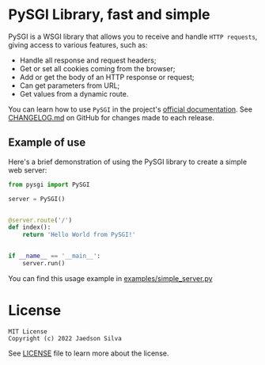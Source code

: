 # PySGI Library, fast and simple

PySGI is a WSGI library that allows you to receive and handle `HTTP requests`, giving access to various features, such as:

- Handle all response and request headers;
- Get or set all cookies coming from the browser;
- Add or get the body of an HTTP response or request;
- Can get parameters from URL;
- Get values ​​from a dynamic route.

You can learn how to use `PySGI` in the project's [official documentation](https://jaedsonpys.github.io/pysgi/). See [CHANGELOG.md](https://github.com/jaedsonpys/pysgi/blob/master/CHANGELOG.md) on GitHub for changes made to each release.

## Example of use

Here's a brief demonstration of using the PySGI library to create a simple web server:

```python
from pysgi import PySGI

server = PySGI()


@server.route('/')
def index():
    return 'Hello World from PySGI!'


if __name__ == '__main__':
    server.run()

```

You can find this usage example in [examples/simple_server.py](https://github.com/jaedsonpys/pysgi/blob/master/examples/simple_server.py)

# License

```text
MIT License
Copyright (c) 2022 Jaedson Silva
```

See [LICENSE](https://github.com/jaedsonpys/pysgi/blob/master/LICENSE) file to learn more about the license.